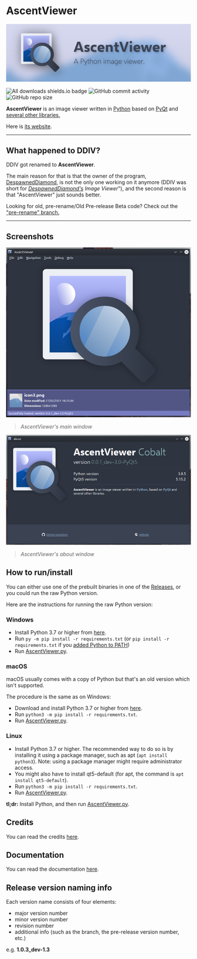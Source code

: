 # AscentViewer

![AscV Banner](misc/banner.png)

![All downloads shields.io badge](https://img.shields.io/github/downloads/despawnedd/AscentViewer/total?logo=github)
![GitHub commit activity](https://img.shields.io/github/commit-activity/m/despawnedd/AscentViewer?logo=github)
![GitHub repo size](https://img.shields.io/github/repo-size/despawnedd/AscentViewer?logo=github)

**AscentViewer** is an image viewer written in [Python](https://www.python.org/) based on [PyQt](https://riverbankcomputing.com/software/pyqt/) and [several other libraries.](CREDITS.md)

Here is [its website](https://dd.acrazytown.com/AscentViewer/).

---

<!-- NOTE: Add notice about downloads. -->

## What happened to DDIV?

DDIV got renamed to **AscentViewer**.

The main reason for that is that the owner of the program, [DespawnedDiamond](https://github.com/despawnedd), is not the only one working on it anymore (DDIV was short for <u>*DespawnedDiamond's*</u> *Image Viewer*"), and the second reason is that "AscentViewer" just sounds better.

Looking for old, pre-rename/Old Pre-release Beta code? Check out the ["pre-rename" branch.](https://github.com/despawnedd/AscentViewer/tree/pre-rename)

---

## Screenshots

![Main window screenshot](misc/examples/ascv_1.0.0_pre-release_1.png)

> *AscentViewer's main window*

![About window screenshot](misc/examples/ascv_1.0.0_pre-release_about_1.png)

> *AscentViewer's about window*

## How to run/install

You can either use one of the prebuilt binaries in one of the [Releases](https://github.com/despawnedd/AscentViewer/releases), or you could run the raw Python version.

Here are the instructions for running the raw Python version:

### Windows

* Install Python 3.7 or higher from [here](https://www.python.org/downloads/).
* Run `py -m pip install -r requirements.txt` (or `pip install -r requirements.txt` if you [added Python to PATH](misc/markdown/img/add_to_path_win.png))
* Run [AscentViewer.py](source/AscentViewer.py).

### macOS

macOS usually comes with a copy of Python but that's an old version which isn't supported.

The procedure is the same as on Windows:

* Download and install Python 3.7 or higher from [here](https://www.python.org/downloads/).
* Run `python3 -m pip install -r requirements.txt`.
* Run [AscentViewer.py](source/AscentViewer.py).

### Linux

* Install Python 3.7 or higher. The recommended way to do so is by installing it using a package manager, such as apt (`apt install python3`). Note: using a package manager might require administrator access.
* You might also have to install qt5-default (for apt, the command is `apt install qt5-default`).
* Run `python3 -m pip install -r requirements.txt`.
* Run [AscentViewer.py](source/AscentViewer.py).

<!-- ### Windows

* Install Python 3.7 or higher somehow. The recommended way to do so is by downloading it from Python's official website:
  * Download Python 3.7 or higher from [Python's website](https://www.python.org/downloads/).
  * Install the downloaded Python version (make sure you select the [Add to PATH  checkbox](misc/markdown/img/add_to_path_win.png))
* Run [ascv.py](source/ascv.py), either by opening it in File Explorer (if you installed the [Python launcher()]), or by running it from the command line.

### macOS

Detailed instructions for macOS are coming soon

### Linux

> Please correct me if something is wrong here by creating an issue or a pull request.

* Install Python 3.7 or higher, either by building it from source, or by installing it using your favourite package manager, such as apt (``sudo apt install python3``).
* You might have to install ``qt5-default``. Again, install it by using your favourite package manager, such as apt (``sudo apt install qt5-default``).
* Run [ascv.py](source/ascv.py) using the Python version you installed. If you installed it using a package manager (of if you have added it to PATH yourself), this can be done by running ``python3 [path to ascv.py]`` (eg. ``python3 ascv.py``) -->

**tl;dr:** Install Python, and then run [AscentViewer.py](source/AscentViewer.py).

<!-- * Install Python 3.7+ (make sure you install ``pip``)
* Run ``pip install -r requirements.txt`` while in the root directory, or just manually install the required packages
* If you're on Linux, you might have to install ``qt5-default`` (on Ubuntu, the command is ``sudo apt install qt5-default``) 

And that's it. -->

## Credits

You can read the credits [here](CREDITS.md).

## Documentation

You can read the documentation [here](https://github.com/despawnedd/AscentViewer/wiki).

## Release version naming info

Each version name consists of four elements:

* major version number
* minor version number
* revision number
* additional info (such as the branch, the pre-release version number, etc.)

e.g. **1.0.3_dev-1.3**
